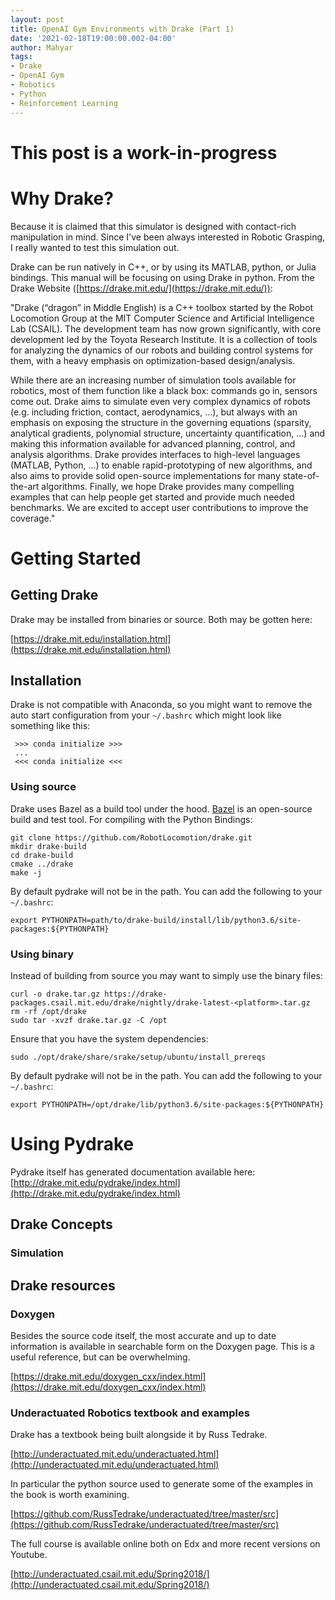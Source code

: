 ```yaml
---
layout: post
title: OpenAI Gym Environments with Drake (Part 1)
date: '2021-02-18T19:00:00.002-04:00'
author: Mahyar
tags:
- Drake
- OpenAI Gym
- Robotics
- Python
- Reinforcement Learning
---
```


# This post is a work-in-progress

# Why Drake?
Because it is claimed that this simulator is designed with contact-rich manipulation in mind. Since I've been always interested in Robotic Grasping, I really wanted to test this simulation out.

Drake can be run natively in C++, or by using its MATLAB, python, or Julia bindings. This manual will be focusing on using Drake in python. From the Drake Website ([https://drake.mit.edu/](https://drake.mit.edu/)):

"Drake (“dragon” in Middle English) is a C++ toolbox started by the Robot Locomotion Group at the MIT Computer Science and Artificial Intelligence Lab (CSAIL). The development team has now grown significantly, with core development led by the Toyota Research Institute. It is a collection of tools for analyzing the dynamics of our robots and building control systems for them, with a heavy emphasis on optimization-based design/analysis.

While there are an increasing number of simulation tools available for robotics, most of them function like a black box: commands go in, sensors come out. Drake aims to simulate even very complex dynamics of robots (e.g. including friction, contact, aerodynamics, …), but always with an emphasis on exposing the structure in the governing equations (sparsity, analytical gradients, polynomial structure, uncertainty quantification, …) and making this information available for advanced planning, control, and analysis algorithms. Drake provides interfaces to high-level languages (MATLAB, Python, …) to enable rapid-prototyping of new algorithms, and also aims to provide solid open-source implementations for many state-of-the-art algorithms. Finally, we hope Drake provides many compelling examples that can help people get started and provide much needed benchmarks. We are excited to accept user contributions to improve the coverage."

# Getting Started

## Getting Drake

Drake may be installed from binaries or source. Both may be gotten here:

[https://drake.mit.edu/installation.html](https://drake.mit.edu/installation.html)

## Installation

Drake is not compatible with Anaconda, so you might want to remove the auto start configuration from your `~/.bashrc` which might look like something like this:
```
 >>> conda initialize >>>
 ...
 <<< conda initialize <<<
```

### Using source

Drake uses Bazel as a build tool under the hood. [Bazel](https://bazel.build/) is an open-source build and test tool. For compiling with the Python Bindings:

```
git clone https://github.com/RobotLocomotion/drake.git
mkdir drake-build
cd drake-build
cmake ../drake
make -j
```
By default pydrake will not be in the path. You can add the following to your `~/.bashrc`:
```
export PYTHONPATH=path/to/drake-build/install/lib/python3.6/site-packages:${PYTHONPATH}
```


### Using binary 

Instead of building from source you may want to simply use the binary files:

```
curl -o drake.tar.gz https://drake-packages.csail.mit.edu/drake/nightly/drake-latest-<platform>.tar.gz
rm -rf /opt/drake
sudo tar -xvzf drake.tar.gz -C /opt
```
Ensure that you have the system dependencies:

```
sudo ./opt/drake/share/srake/setup/ubuntu/install_prereqs
```

By default pydrake will not be in the path. You can add the following to your `~/.bashrc`:
```
export PYTHONPATH=/opt/drake/lib/python3.6/site-packages:${PYTHONPATH}
```

# Using Pydrake

Pydrake itself has generated documentation available here:
[http://drake.mit.edu/pydrake/index.html](http://drake.mit.edu/pydrake/index.html)

## Drake Concepts
### Simulation



## Drake resources

### Doxygen

Besides the source code itself, the most accurate and up to date information is available in searchable form on the Doxygen page. This is a useful reference, but can be overwhelming.

[https://drake.mit.edu/doxygen_cxx/index.html](https://drake.mit.edu/doxygen_cxx/index.html)

### Underactuated Robotics textbook and examples

Drake has a textbook being built alongside it by Russ Tedrake.

[http://underactuated.mit.edu/underactuated.html](http://underactuated.mit.edu/underactuated.html)

In particular the python source used to generate some of the examples in the book is worth examining.

[https://github.com/RussTedrake/underactuated/tree/master/src](https://github.com/RussTedrake/underactuated/tree/master/src)

The full course is available online both on Edx and more recent versions on Youtube.

[http://underactuated.csail.mit.edu/Spring2018/](http://underactuated.csail.mit.edu/Spring2018/)
